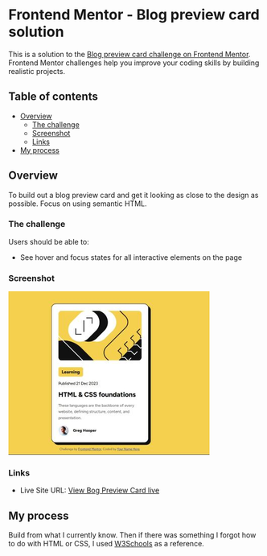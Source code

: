# Frontend Mentor - Blog preview card solution

This is a solution to the [Blog preview card challenge on Frontend Mentor](https://www.frontendmentor.io/challenges/blog-preview-card-ckPaj01IcS). Frontend Mentor challenges help you improve your coding skills by building realistic projects. 

## Table of contents

- [Overview](#overview)
  - [The challenge](#the-challenge)
  - [Screenshot](#screenshot)
  - [Links](#Links)
- [My process](#my-process)


## Overview

To build out a blog preview card and get it looking as close to the design as possible. Focus on using semantic HTML.

### The challenge

Users should be able to:

- See hover and focus states for all interactive elements on the page

### Screenshot

![](./blog-preview-card.jpg)

### Links

- Live Site URL: [View Bog Preview Card live](https://sclie001.github.io/WWC-FrontEndMentor/blog-preview-card-main)

## My process

Build from what I currently know. Then if there was something I forgot how to do with HTML or CSS, I used [W3Schools](https://w3schools.com) as a reference.
